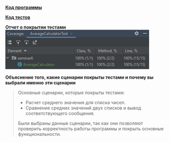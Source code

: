 **[Код программы](AverageCalculator.java)**

**[Код тестов](https://github.com/G-lova/UnitTests/blob/master/Test/seminar6/AverageCalculatorTest.java)**

**Отчет о покрытии тестами**
![Отчет о покрытии тестами](Coverage.png)

**Объяснение того, какие сценарии покрыты тестами и почему вы выбрали именно эти сценарии**

>Основные сценарии, которые покрыты тестами:
>- Расчет среднего значения для списка чисел.
>- Сравнение средних значений двух списков и вывод соответствующего сообщения.
>
>Были выбраны данные сценарии, так как они позволяют проверить корректность работы программы и покрыть основные функциональности.
